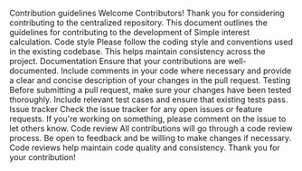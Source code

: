 Contribution guidelines Welcome Contributors! Thank you for considering contributing to the centralized repository. This document outlines the guidelines for contributing to the development of Simple interest calculation. Code style Please follow the coding style and conventions used in the existing codebase. This helps maintain consistency across the project. Documentation Ensure that your contributions are well-documented. Include comments in your code where necessary and provide a clear and concise description of your changes in the pull request. Testing Before submitting a pull request, make sure your changes have been tested thoroughly. Include relevant test cases and ensure that existing tests pass. Issue tracker Check the issue tracker for any open issues or feature requests. If you're working on something, please comment on the issue to let others know. Code review All contributions will go through a code review process. Be open to feedback and be willing to make changes if necessary. Code reviews help maintain code quality and consistency. Thank you for your contribution!

